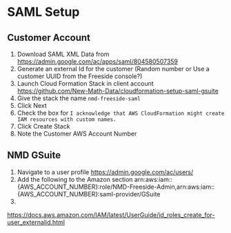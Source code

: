 # SAML Setup

## Customer Account

1. Download SAML XML Data from
   https://admin.google.com/ac/apps/saml/804580507359
1. Generate an external Id for the customer (Random number or Use a customer UUID from the Freeside console?)
1. Launch Cloud Formation Stack in client account
   https://github.com/New-Math-Data/cloudformation-setup-saml-gsuite
1. Give the stack the name `nmd-freeside-saml`
1. Click Next
1. Check the box for `I acknowledge that AWS CloudFormation might create IAM resources with custom names.`
1. Click Create Stack
1. Note the Customer AWS Account Number

## NMD GSuite

1. Navigate to a user profile
   https://admin.google.com/ac/users/
1. Add the following to the Amazon section
   arn:aws:iam::{AWS_ACCOUNT_NUMBER}:role/NMD-Freeside-Admin,arn:aws:iam::{AWS_ACCOUNT_NUMBER}:saml-provider/GSuite
1.

https://docs.aws.amazon.com/IAM/latest/UserGuide/id_roles_create_for-user_externalid.html
